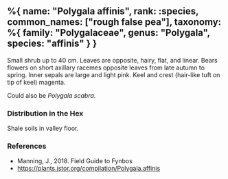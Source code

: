 %{
    name: "Polygala affinis",
    rank: :species,
    common_names: ["rough false pea"],
    taxonomy: %{
        family: "Polygalaceae",
        genus: "Polygala",
        species: "affinis"
    }
}
---

Small shrub up to 40 cm. Leaves are opposite, hairy, flat, and linear. Bears flowers on short axillary racemes opposite leaves from late autumn to spring. Inner sepals are large and light pink. Keel and crest (hair-like tuft on tip of keel) magenta.

Could also be *Polygala scabra*.

<!-- read more -->

### Distribution in the Hex

Shale soils in valley floor.

### References

* Manning, J., 2018. Field Guide to Fynbos
* https://plants.jstor.org/compilation/Polygala.affinis